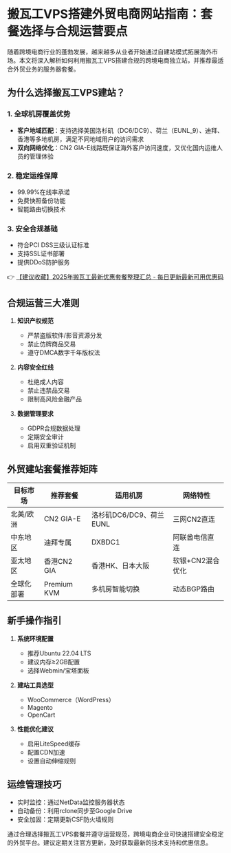 # 搬瓦工VPS搭建外贸电商网站指南：套餐选择与合规运营要点

随着跨境电商行业的蓬勃发展，越来越多从业者开始通过自建站模式拓展海外市场。本文将深入解析如何利用搬瓦工VPS搭建合规的跨境电商独立站，并推荐最适合外贸业务的服务器套餐。

## 为什么选择搬瓦工VPS建站？

### 1. 全球机房覆盖优势
- **客户地域匹配**：支持选择美国洛杉矶（DC6/DC9）、荷兰（EUNL_9）、迪拜、香港等多地机房，满足不同地域用户的访问需求
- **双向网络优化**：CN2 GIA-E线路既保证海外客户访问速度，又优化国内运维人员的管理体验

### 2. 稳定运维保障
- 99.99%在线率承诺
- 免费快照备份功能
- 智能路由切换技术

### 3. 安全合规基础
- 符合PCI DSS三级认证标准
- 支持SSL证书部署
- 提供DDoS防护服务

👉 [【建议收藏】2025年搬瓦工最新优惠套餐整理汇总 - 每日更新最新可用优惠码](https://bit.ly/banwagon)

## 合规运营三大准则

1. **知识产权规范**
   - 严禁盗版软件/影音资源分发
   - 禁止仿牌商品交易
   - 遵守DMCA数字千年版权法

2. **内容安全红线**
   - 杜绝成人内容
   - 禁止违禁品交易
   - 限制高风险金融产品

3. **数据管理要求**
   - GDPR合规数据处理
   - 定期安全审计
   - 启用双重验证机制

## 外贸建站套餐推荐矩阵

| 目标市场       | 推荐套餐          | 适用机房                 | 网络特性                 |
|----------------|-------------------|--------------------------|--------------------------|
| 北美/欧洲      | CN2 GIA-E        | 洛杉矶DC6/DC9、荷兰EUNL | 三网CN2直连              |
| 中东地区       | 迪拜专属         | DXBDC1                   | 阿联酋电信直连           |
| 亚太地区       | 香港CN2 GIA      | 香港HK、日本大阪         | 软银+CN2混合优化         |
| 全球化部署     | Premium KVM      | 多机房智能切换           | 动态BGP路由              |

## 新手操作指引

1. **系统环境配置**
   - 推荐Ubuntu 22.04 LTS
   - 建议内存≥2GB配置
   - 选择Webmin/宝塔面板

2. **建站工具选型**
   - WooCommerce（WordPress）
   - Magento
   - OpenCart

3. **性能优化建议**
   - 启用LiteSpeed缓存
   - 配置CDN加速
   - 设置自动伸缩规则

## 运维管理技巧
- 实时监控：通过NetData监控服务器状态
- 自动备份：利用rclone同步至Google Drive
- 安全加固：定期更新CSF防火墙规则

通过合理选择搬瓦工VPS套餐并遵守运营规范，跨境电商企业可快速搭建安全稳定的外贸平台。建议定期关注官方更新，及时获取最新的技术支持和优惠信息。